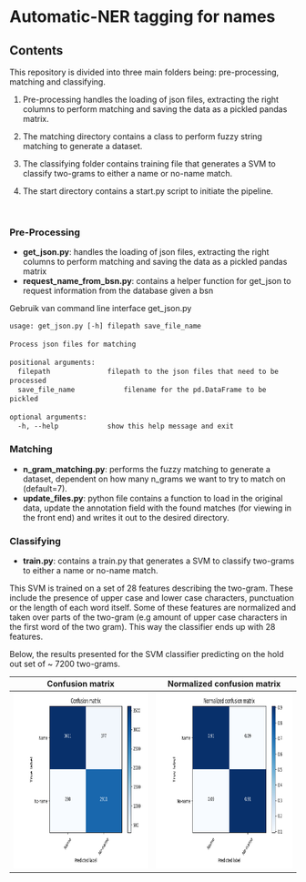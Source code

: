 # Automatic-NER tagging for names

## Contents
This repository is divided into three main folders being: pre-processing, matching and classifying.
1. Pre-processing handles the loading of json files, extracting the right columns to perform matching and saving the data as a pickled pandas matrix.
2. The matching directory contains a class to perform fuzzy string matching to generate a dataset.  
3. The classifying folder contains training file that generates a SVM to classify two-grams to either a name or no-name match.

4. The start directory contains a start.py script to initiate the pipeline.

<br>

### Pre-Processing

- **get_json.py**: handles the loading of json files, extracting the right columns to perform matching and saving the data as a pickled pandas matrix 
- **request_name_from_bsn.py**: contains a helper function for get_json to request information from the database given a bsn 

Gebruik van command line interface get_json.py

```
usage: get_json.py [-h] filepath save_file_name

Process json files for matching

positional arguments:
  filepath				filepath to the json files that need to be processed
  save_file_name			filename for the pd.DataFrame to be pickled

optional arguments:
  -h, --help            show this help message and exit
```

### Matching

- **n_gram_matching.py**: performs the fuzzy matching to generate a dataset, dependent on how many n_grams we want to try to match on (default=7).
- **update_files.py**:  python file contains a function to load in the original data, update the annotation field with the found matches (for viewing in the front end) and writes it out to the desired directory. 

### Classifying

- **train.py**: contains a train.py that generates a SVM to classify two-grams to either a name or no-name match.

This SVM is trained on a set of 28 features describing the two-gram. These include the presence of upper case and lower case characters, punctuation or the
length of each word itself. Some of these features are normalized and taken over parts of the two-gram (e.g amount of upper case characters in the first word of the two gram). This way the classifier ends up with 28 features.

Below, the results presented for the SVM classifier predicting on the hold out set of ~ 7200 two-grams. 

Confusion matrix             |  Normalized confusion matrix
:-------------------------:|:-------------------------:
<img src="https://github.com/roelvanderburg/ner/blob/master/classifying/images/confusion_matrix.png" alt="Confusion Matrix" width="420" height="310">  |  <img src="https://github.com/roelvanderburg/ner/blob/master/classifying/images/confusion_matrix_normalized.png" alt="Confusion Matrix" width="420" height="310">

